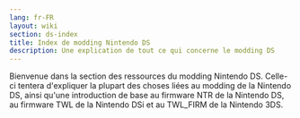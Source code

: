 ```yaml
---
lang: fr-FR
layout: wiki
section: ds-index
title: Index de modding Nintendo DS
description: Une explication de tout ce qui concerne le modding DS
---
```


Bienvenue dans la section des ressources du modding Nintendo DS. Celle-ci tentera d'expliquer la plupart des choses liées au modding de la Nintendo DS, ainsi qu'une introduction de base au firmware NTR de la Nintendo DS, au firmware TWL de la Nintendo DSi et au TWL_FIRM de la Nintendo 3DS.
